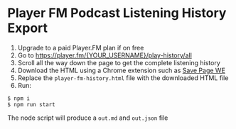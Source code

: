 # Player FM Podcast Listening History Export

1. Upgrade to a paid Player.FM plan if on free
2. Go to <https://player.fm/{YOUR_USERNAME}/play-history/all>
3. Scroll all the way down the page to get the complete listening history
4. Download the HTML using a Chrome extension such as [Save Page WE](https://chrome.google.com/webstore/detail/save-page-we/dhhpefjklgkmgeafimnjhojgjamoafof/related?hl=en-US)
5. Replace the `player-fm-history.html` file with the downloaded HTML file
4. Run:

```console
$ npm i
$ npm run start
```

The node script will produce a `out.md` and `out.json` file
